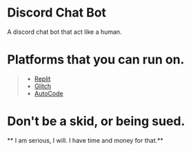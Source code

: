 # Discord Chat Bot
A discord chat bot that act like a human.


# Platforms that you can run on.
> - [Replit](https://replit.com/github/Rainy0123/Discord-Chat-Bot)
> - [Glitch](https://pastebin.com/raw/t0dAVYpT)
> - [AutoCode](https://pastebin.com/raw/t0dAVYpT)

# Don't be a skid, or being sued.
** I am serious, I will. I have time and money for that.**
